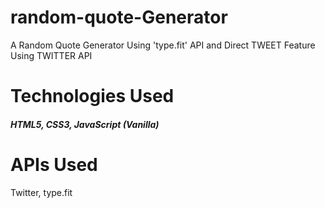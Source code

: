 # random-quote-Generator
 A Random Quote Generator Using 'type.fit' API and
Direct TWEET Feature Using TWITTER API

# Technologies Used
##### HTML5, CSS3, JavaScript (Vanilla)

# APIs Used
Twitter,
type.fit
